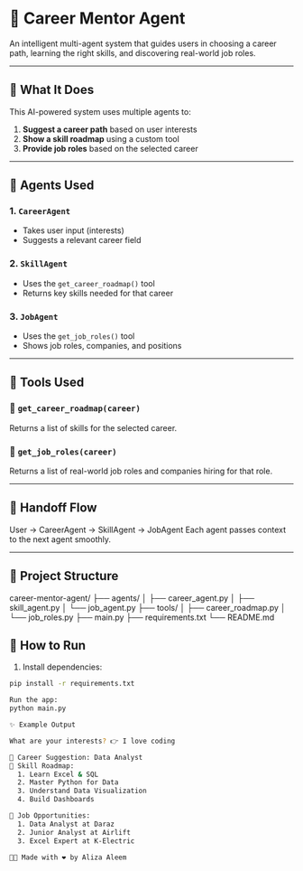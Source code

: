 # 💼 Career Mentor Agent

An intelligent multi-agent system that guides users in choosing a career path, learning the right skills, and discovering real-world job roles.

---

## 🤖 What It Does

This AI-powered system uses multiple agents to:
1. **Suggest a career path** based on user interests
2. **Show a skill roadmap** using a custom tool
3. **Provide job roles** based on the selected career

---

## 🧠 Agents Used

### 1. `CareerAgent`
- Takes user input (interests)
- Suggests a relevant career field

### 2. `SkillAgent`
- Uses the `get_career_roadmap()` tool
- Returns key skills needed for that career

### 3. `JobAgent`
- Uses the `get_job_roles()` tool
- Shows job roles, companies, and positions

---

## 🧰 Tools Used

### 🔧 `get_career_roadmap(career)`
Returns a list of skills for the selected career.

### 🔧 `get_job_roles(career)`
Returns a list of real-world job roles and companies hiring for that role.

---

## 🔁 Handoff Flow

User → CareerAgent → SkillAgent → JobAgent
Each agent passes context to the next agent smoothly.

---

## 📂 Project Structure
career-mentor-agent/
├── agents/
│ ├── career_agent.py
│ ├── skill_agent.py
│ └── job_agent.py
├── tools/
│ ├── career_roadmap.py
│ └── job_roles.py
├── main.py
├── requirements.txt
└── README.md

## 🚀 How to Run

1. Install dependencies:
```bash
pip install -r requirements.txt

Run the app:
python main.py

✨ Example Output

What are your interests? 👉 I love coding

🌟 Career Suggestion: Data Analyst
📘 Skill Roadmap:
  1. Learn Excel & SQL
  2. Master Python for Data
  3. Understand Data Visualization
  4. Build Dashboards

💼 Job Opportunities:
  1. Data Analyst at Daraz
  2. Junior Analyst at Airlift
  3. Excel Expert at K-Electric

👩‍💻 Made with ❤️ by Aliza Aleem
